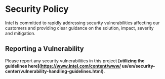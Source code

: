  # Security Policy #
 Intel is committed to rapidly addressing security vulnerabilities affecting our customers and providing clear guidance on the    solution, impact, severity and mitigation.

 ## Reporting a Vulnerability ##
 Please report any security vulnerabilities in this project **[utilizing the guidelines here](https://www.intel.com/content/www/  us/en/security-center/vulnerability-handling-guidelines.html)**.

